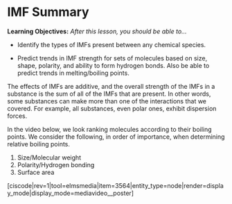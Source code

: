 # IMF Summary

**Learning Objectives:** _After this lesson, you should be able to…_

* Identify the types of IMFs present between any chemical species.

* Predict trends in IMF strength for sets of molecules based on size, shape, polarity, and ability to form hydrogen bonds. Also be able to predict trends in melting/boiling points. 


The effects of IMFs are additive, and the overall strength of the IMFs in a substance is the sum of all of the IMFs that are present. In other words, some substances can make more than one of the interactions that we covered. For example, all substances, even polar ones, exhibit dispersion forces.  


In the video below, we look ranking molecules according to their boiling points.  We consider the following, in order of importance, when determining relative boiling points.

1) Size/Molecular weight
2) Polarity/Hydrogen bonding
3) Surface area


<media-video>[ciscode|rev=1|tool=elmsmedia|item=3564|entity_type=node|render=display_mode|display_mode=mediavideo__poster]</media-video> 

 